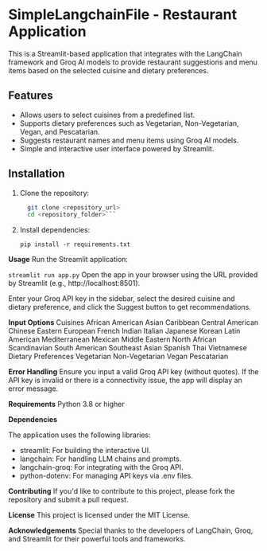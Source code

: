 # SimpleLangchainFile - Restaurant Application

This is a Streamlit-based application that integrates with the LangChain framework and Groq AI models to provide restaurant suggestions and menu items based on the selected cuisine and dietary preferences.

## Features

- Allows users to select cuisines from a predefined list.
- Supports dietary preferences such as Vegetarian, Non-Vegetarian, Vegan, and Pescatarian.
- Suggests restaurant names and menu items using Groq AI models.
- Simple and interactive user interface powered by Streamlit.

## Installation

1. Clone the repository:
   ```bash
     git clone <repository_url>
     cd <repository_folder>```
2. Install dependencies:

   ```pip install -r requirements.txt```



**Usage**
Run the Streamlit application:

```streamlit run app.py```
Open the app in your browser using the URL provided by Streamlit (e.g., http://localhost:8501).

Enter your Groq API key in the sidebar, select the desired cuisine and dietary preference, and click the Suggest button to get recommendations.

**Input Options**
  Cuisines
    African
    American
    Asian
    Caribbean
    Central American
    Chinese
    Eastern European
    French
    Indian
    Italian
    Japanese
    Korean
    Latin American
    Mediterranean
    Mexican
    Middle Eastern
    North African
    Scandinavian
    South American
    Southeast Asian
    Spanish
    Thai
    Vietnamese
  Dietary Preferences
    Vegetarian
    Non-Vegetarian
    Vegan
    Pescatarian

**Error Handling**
  Ensure you input a valid Groq API key (without quotes).
  If the API key is invalid or there is a connectivity issue, the app will display an error message.

**Requirements**
  Python 3.8 or higher

**Dependencies**

The application uses the following libraries:
  *  streamlit: For building the interactive UI.
  *  langchain: For handling LLM chains and prompts.
  *  langchain-groq: For integrating with the Groq API.
  *  python-dotenv: For managing API keys via .env files.

**Contributing**
If you'd like to contribute to this project, please fork the repository and submit a pull request.

**License**
This project is licensed under the MIT License.

**Acknowledgements**
Special thanks to the developers of LangChain, Groq, and Streamlit for their powerful tools and frameworks.
